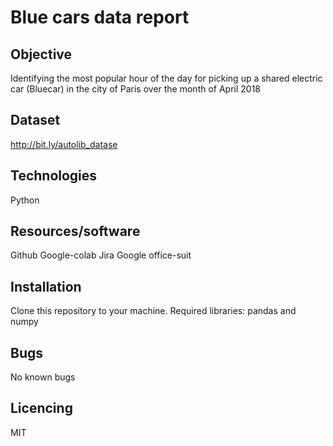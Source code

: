 # Blue cars data report
## Objective
Identifying the most popular hour of the day for picking up a shared electric car (Bluecar) in the city of Paris over the month of April 2018

## Dataset
http://bit.ly/autolib_datase

## Technologies
Python

## Resources/software
Github
Google-colab
Jira
Google office-suit

## Installation
Clone this repository to your machine. Required libraries: pandas and numpy

## Bugs
No known bugs

## Licencing
MIT
